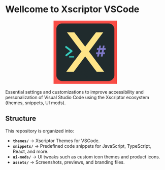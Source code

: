 # Wellcome to Xscriptor VSCode

<p align="center"> <img src="./assets/icon.png" width="200" alt="Xscriptor Theme Dark logo" /> </p>

Essential settings and customizations to improve accessibility and personalization of Visual Studio Code using the Xscriptor ecosystem (themes, snippets, UI mods).

## Structure

This repository is organized into:

- **`themes/`** → Xscriptor Themes for VSCode.  
- **`snippets/`** → Predefined code snippets for JavaScript, TypeScript, React, and more.  
- **`ui-mods/`** → UI tweaks such as custom icon themes and product icons.  
- **`assets/`** → Screenshots, previews, and branding files.  


